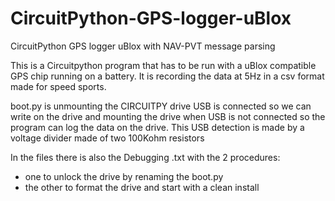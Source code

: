 # CircuitPython-GPS-logger-uBlox
CircuitPython GPS logger uBlox with NAV-PVT message parsing

This is a Circuitpython program that has to be run with a uBlox compatible GPS chip running on a battery.
It is recording the data at 5Hz in a csv format made for speed sports.

boot.py is unmounting the CIRCUITPY drive USB is connected so we can write on the drive and mounting the drive when USB is not connected so the program can log the data on the drive.
This USB detection is made by a voltage divider made of two 100Kohm resistors

In the files there is also the Debugging .txt with the 2 procedures:
- one to unlock the drive by renaming the boot.py
- the other to format the drive and start with a clean install
